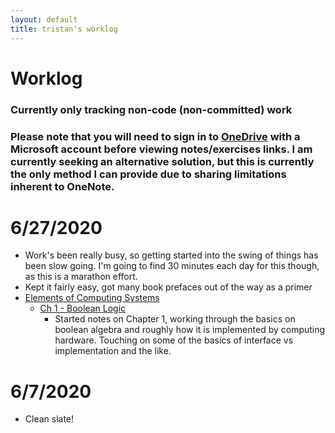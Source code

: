 ```yaml
---
layout: default
title: tristan's worklog
---
```


# Worklog

### Currently only tracking non-code (non-committed) work
### Please note that you will need to sign in to [OneDrive](https://onedrive.live.com/about/en-us/signin/) with a Microsoft account before viewing notes/exercises links. I am currently seeking an alternative solution, but this is currently the only method I can provide due to sharing limitations inherent to OneNote.

# 6/27/2020
  - Work's been really busy, so getting started into the swing of things has been slow going. I'm going to find 30 minutes each day for this though, as this is a marathon effort.
  - Kept it fairly easy, got many book prefaces out of the way as a primer
  - [Elements of Computing Systems](/books.md#Nisan-Elements-Of-Computing-Systems)
    - [Ch 1 - Boolean Logic](https://onedrive.live.com/redir?resid=AC2B7FCAC9B0E0F1%21126621&authkey=%21AFFOZkfzpTODL7A&page=View&wd=target%28nand2tetris.one%7C7023e437-ae5b-224e-aae5-96f701e767a5%2FChapter%201%20Notes%20-%20Intro%20%20Boolean%20Logic%7C2c85dc69-dcc0-4d99-8def-d712ca3c29c0%2F%29&wdorigin=703)
        - Started notes on Chapter 1, working through the basics on boolean algebra and roughly how it is implemented by computing hardware. Touching on some of the basics of interface vs implementation and the like.

# 6/7/2020
  - Clean slate!
